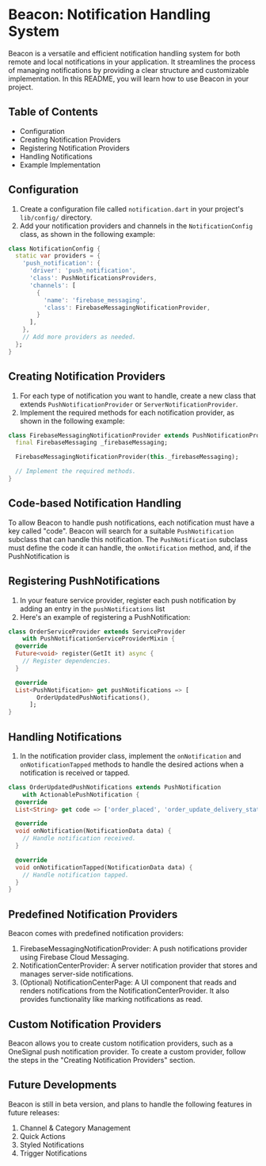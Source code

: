 # Beacon: Notification Handling System

Beacon is a versatile and efficient notification handling system for both remote and local notifications in your application. It streamlines the process of managing notifications by providing a clear structure and customizable implementation. In this README, you will learn how to use Beacon in your project.

## Table of Contents

 -   Configuration
 -   Creating Notification Providers
 -   Registering Notification Providers
 -   Handling Notifications
 -   Example Implementation
 
## Configuration

1.  Create a configuration file called `notification.dart` in your project's `lib/config/` directory.
2.  Add your notification providers and channels in the `NotificationConfig` class, as shown in the following example:

```dart
class NotificationConfig {
  static var providers = {
    'push_notification': {
      'driver': 'push_notification',
      'class': PushNotificationsProviders,
      'channels': [
        {
          'name': 'firebase_messaging',
          'class': FirebaseMessagingNotificationProvider,
        }
      ],
    },
    // Add more providers as needed.
  };
}
```

## Creating Notification Providers

1.  For each type of notification you want to handle, create a new class that extends `PushNotificationProvider` or `ServerNotificationProvider`.
2.  Implement the required methods for each notification provider, as shown in the following example:

```dart
class FirebaseMessagingNotificationProvider extends PushNotificationProvider {
  final FirebaseMessaging _firebaseMessaging;

  FirebaseMessagingNotificationProvider(this._firebaseMessaging);

  // Implement the required methods.
}
```

## Code-based Notification Handling

To allow Beacon to handle push notifications, each notification must have a key called "code". Beacon will search for a suitable `PushNotification` subclass that can handle this notification. The `PushNotification` subclass must define the code it can handle, the `onNotification` method, and, if the PushNotification is


## Registering PushNotifications

1.  In your feature service provider, register each push notification  by adding an entry in the `pushNotifications` list
2.   Here's an example of registering a PushNotification:
```dart
class OrderServiceProvider extends ServiceProvider
    with PushNotificationServiceProviderMixin {
  @override
  Future<void> register(GetIt it) async {
    // Register dependencies.
  }

  @override
  List<PushNotification> get pushNotifications => [
        OrderUpdatedPushNotifications(),
      ];
}
```

## Handling Notifications

1.  In the notification provider class, implement the `onNotification` and `onNotificationTapped` methods to handle the desired actions when a notification is received or tapped.


```dart
class OrderUpdatedPushNotifications extends PushNotification
    with ActionablePushNotification {
  @override
  List<String> get code => ['order_placed', 'order_update_delivery_status'];

  @override
  void onNotification(NotificationData data) {
    // Handle notification received.
  }

  @override
  void onNotificationTapped(NotificationData data) {
    // Handle notification tapped.
  }
}
```

## Predefined Notification Providers

Beacon comes with predefined notification providers:

1.  FirebaseMessagingNotificationProvider: A push notifications provider using Firebase Cloud Messaging.
2.  NotificationCenterProvider: A server notification provider that stores and manages server-side notifications.
3.  (Optional) NotificationCenterPage: A UI component that reads and renders notifications from the NotificationCenterProvider. It also provides functionality like marking notifications as read.


## Custom Notification Providers

Beacon allows you to create custom notification providers, such as a OneSignal push notification provider. To create a custom provider, follow the steps in the "Creating Notification Providers" section.


## Future Developments

Beacon is still in beta version, and plans to handle the following features in future releases:

1.  Channel & Category Management
2.  Quick Actions
3.  Styled Notifications
4.  Trigger Notifications
